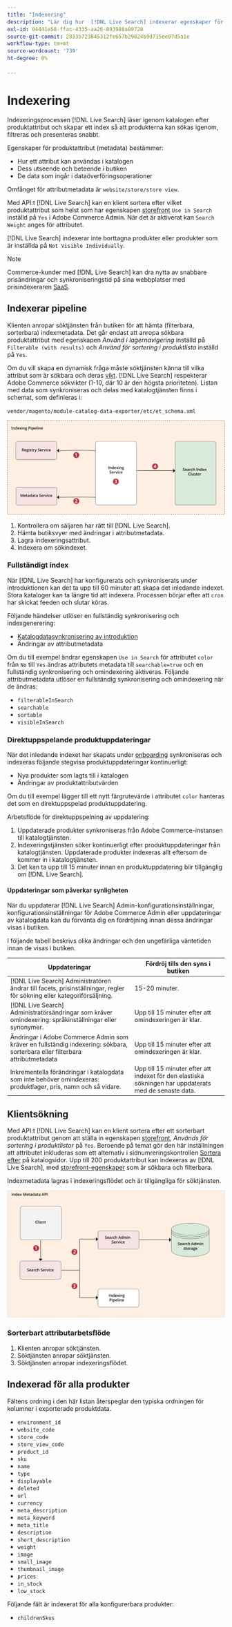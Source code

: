 ```yaml
---
title: "Indexering"
description: "Lär dig hur  [!DNL Live Search] indexerar egenskaper för produktattribut."
exl-id: 04441e58-ffac-4335-aa26-893988a89720
source-git-commit: 2833b723845312fe657b29024b9d715ee07d5a1e
workflow-type: tm+mt
source-wordcount: '739'
ht-degree: 0%

---
```


# Indexering

Indexeringsprocessen [!DNL Live Search] läser igenom katalogen efter produktattribut och skapar ett index så att produkterna kan sökas igenom, filtreras och presenteras snabbt.

Egenskaper för produktattribut (metadata) bestämmer:

* Hur ett attribut kan användas i katalogen
* Dess utseende och beteende i butiken
* De data som ingår i dataöverföringsoperationer

Omfånget för attributmetadata är `website/store/store view`.

Med API:t [!DNL Live Search] kan en klient sortera efter vilket produktattribut som helst som har egenskapen [ storefront](https://experienceleague.adobe.com/en/docs/commerce-admin/catalog/product-attributes/product-attributes) `Use in Search` inställd på `Yes` i Adobe Commerce Admin. När det är aktiverat kan `Search Weight` anges för attributet.

[!DNL Live Search] indexerar inte borttagna produkter eller produkter som är inställda på `Not Visible Individually`.

>[!NOTE]
>
> Commerce-kunder med [!DNL Live Search] kan dra nytta av snabbare prisändringar och synkroniseringstid på sina webbplatser med prisindexeraren [SaaS](../price-index/price-indexing.md).

## Indexerar pipeline

Klienten anropar söktjänsten från butiken för att hämta (filterbara, sorterbara) indexmetadata. Det går endast att anropa sökbara produktattribut med egenskapen *Använd i lagernavigering* inställd på `Filterable (with results)` och *Använd för sortering i produktlista* inställd på `Yes`.

Om du vill skapa en dynamisk fråga måste söktjänsten känna till vilka attribut som är sökbara och deras [vikt](https://experienceleague.adobe.com/en/docs/commerce-admin/catalog/catalog/search/search-results). [!DNL Live Search] respekterar Adobe Commerce sökvikter (1-10, där 10 är den högsta prioriteten). Listan med data som synkroniseras och delas med katalogtjänsten finns i schemat, som definieras i:

`vendor/magento/module-catalog-data-exporter/etc/et_schema.xml`

![[!DNL Live Search] indexerar klientens sökdiagram ](assets/indexing-pipeline.svg)

1. Kontrollera om säljaren har rätt till [!DNL Live Search].
1. Hämta butiksvyer med ändringar i attributmetadata.
1. Lagra indexeringsattribut.
1. Indexera om sökindexet.

### Fullständigt index

När [!DNL Live Search] har konfigurerats och synkroniserats under introduktionen kan det ta upp till 60 minuter att skapa det inledande indexet. Stora kataloger kan ta längre tid att indexera. Processen börjar efter att `cron` har skickat feeden och slutar köras.

Följande händelser utlöser en fullständig synkronisering och indexgenerering:

* [Katalogdatasynkronisering av introduktion](install.md#synchronize-catalog-data)
* Ändringar av attributmetadata

Om du till exempel ändrar egenskapen `Use in Search` för attributet `color` från `No` till `Yes` ändras attributets metadata till `searchable=true` och en fullständig synkronisering och omindexering aktiveras. Följande attributmetadata utlöser en fullständig synkronisering och omindexering när de ändras:

* `filterableInSearch`
* `searchable`
* `sortable`
* `visibleInSearch`

### Direktuppspelande produktuppdateringar

När det inledande indexet har skapats under [onboarding](install.md#synchronize-catalog-data) synkroniseras och indexeras följande stegvisa produktuppdateringar kontinuerligt:

* Nya produkter som lagts till i katalogen
* Ändringar av produktattributvärden

Om du till exempel lägger till ett nytt färgrutevärde i attributet `color` hanteras det som en direktuppspelad produktuppdatering.

Arbetsflöde för direktuppspelning av uppdatering:

1. Uppdaterade produkter synkroniseras från Adobe Commerce-instansen till katalogtjänsten.
1. Indexeringstjänsten söker kontinuerligt efter produktuppdateringar från katalogtjänsten. Uppdaterade produkter indexeras allt eftersom de kommer in i katalogtjänsten.
1. Det kan ta upp till 15 minuter innan en produktuppdatering blir tillgänglig om [!DNL Live Search].

#### Uppdateringar som påverkar synligheten

När du uppdaterar [!DNL Live Search] Admin-konfigurationsinställningar, konfigurationsinställningar för Adobe Commerce Admin eller uppdateringar av katalogdata kan du förvänta dig en fördröjning innan dessa ändringar visas i butiken.

I följande tabell beskrivs olika ändringar och den ungefärliga väntetiden innan de visas i butiken.

| Uppdateringar | Fördröj tills den syns i butiken |
|---|---|
| [!DNL Live Search] Administratören ändrar till facets, prisinställningar, regler för sökning eller kategoriförsäljning. | 15-20 minuter. |
| [!DNL Live Search] Administratörsändringar som kräver omindexering: språkinställningar eller synonymer. | Upp till 15 minuter efter att omindexeringen är klar. |
| Ändringar i Adobe Commerce Admin som kräver en fullständig indexering: sökbara, sorterbara eller filterbara attributmetadata | Upp till 15 minuter efter att omindexeringen är klar. |
| Inkrementella förändringar i katalogdata som inte behöver omindexeras: produktlager, pris, namn och så vidare. | Upp till 15 minuter efter att indexet för den elastiska sökningen har uppdaterats med de senaste data. |

## Klientsökning

Med API:t [!DNL Live Search] kan en klient sortera efter ett sorterbart produktattribut genom att ställa in egenskapen [storefront](https://experienceleague.adobe.com/en/docs/commerce-admin/catalog/product-attributes/product-attributes), *Används för sortering i produktlistor* på `Yes`. Beroende på temat gör den här inställningen att attributet inkluderas som ett alternativ i sidnumreringskontrollen [Sortera efter](https://experienceleague.adobe.com/en/docs/commerce-admin/catalog/catalog/navigation/navigation) på katalogsidor. Upp till 200 produktattribut kan indexeras av [!DNL Live Search], med [storefront-egenskaper](https://experienceleague.adobe.com/en/docs/commerce-admin/catalog/product-attributes/product-attributes) som är sökbara och filterbara.

Indexmetadata lagras i indexeringsflödet och är tillgängliga för söktjänsten.

![[!DNL Live Search] API-diagram för indexmetadata ](assets/index-metadata-api.svg)

### Sorterbart attributarbetsflöde

1. Klienten anropar söktjänsten.
1. Söktjänsten anropar söktjänsten.
1. Söktjänsten anropar indexeringsflödet.

## Indexerad för alla produkter

Fältens ordning i den här listan återspeglar den typiska ordningen för kolumner i exporterade produktdata.

* `environment_id`
* `website_code`
* `store_code`
* `store_view_code`
* `product_id`
* `sku`
* `name`
* `type`
* `displayable`
* `deleted`
* `url`
* `currency`
* `meta_description`
* `meta_keyword`
* `meta_title`
* `description`
* `short_description`
* `weight`
* `image`
* `small_image`
* `thumbnail_image`
* `prices`
* `in_stock`
* `low_stock`

Följande fält är indexerat för alla konfigurerbara produkter:

* `childrenSkus`

